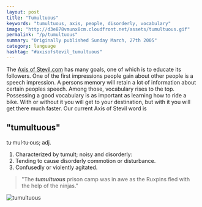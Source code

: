 ```yaml
---
layout: post
title: "Tumultuous"
keywords: "tumultuous, axis, people, disorderly, vocabulary"
image: "http://d3e878vmunx8cm.cloudfront.net/assets/tumultuous.gif"
permalink: "/p/tumultuous"
summary: "Originally published Sunday March, 27th 2005"
category: language
hashtag: "#axisofstevil_tumultuous"
---
```


[id_1]: http://d3e878vmunx8cm.cloudfront.net/assets/tumultuous.gif "tumultuous"
The [Axis of Stevil.com](/ "Axis of Stevil.com") has many goals, one of which is to educate its followers. One of the first impressions people gain about other people is a speech impression. A persons memory will retain a lot of information about certain peoples speech. Among those, vocabulary rises to the top. Possessing a good vocabulary is as important as learning how to ride a bike. With or without it you will get to your destination, but with it you will get there much faster. Our current Axis of Stevil word is

## "tumultuous" ##

tu·mul·tu·ous; adj.

1. Characterized by tumult; noisy and disorderly:
2. Tending to cause disorderly commotion or disturbance.
3. Confusedly or violently agitated.

> "The ***tumultuous*** prison camp was in awe as the Ruxpins fled with the help of the ninjas."

![tumultuous][id_1]
